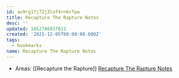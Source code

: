 ```yaml
---
id: av9rg17j72j3lof4rn6rfpw
title: Recapture The Rapture Notes
desc: ''
updated: 1652786937013
created: '2021-12-05T00:00:00.000Z'
tags:
  - bookmarks
name: Recapture The Rapture Notes
---
```


- Areas: [[Recapture the Rapture]]
  [Recapture The Rapture Notes](https://www.recapturetherapture.com/notes)
